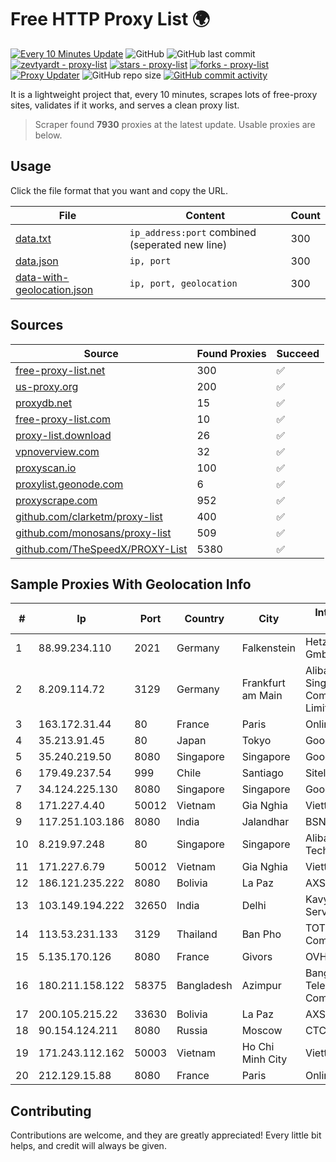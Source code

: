 
# Free HTTP Proxy List 🌍

[![Every 10 Minutes Update](https://github.com/mertguvencli/http-proxy-list/actions/workflows/main.yml/badge.svg?branch=main)](https://github.com/mertguvencli/http-proxy-list/actions/workflows/main.yml)
![GitHub](https://img.shields.io/github/license/mertguvencli/http-proxy-list)
![GitHub last commit](https://img.shields.io/github/last-commit/mertguvencli/http-proxy-list)
[![zevtyardt - proxy-list](https://img.shields.io/static/v1?label=zevtyardt&message=proxy-list&color=blue&logo=github)](https://github.com/zevtyardt/proxy-list "Go to GitHub repo")
[![stars - proxy-list](https://img.shields.io/github/stars/zevtyardt/proxy-list?style=social)](https://github.com/zevtyardt/proxy-list)
[![forks - proxy-list](https://img.shields.io/github/forks/zevtyardt/proxy-list?style=social)](https://github.com/zevtyardt/proxy-list)
[![Proxy Updater](https://github.com/zevtyardt/proxy-list/workflows/Proxy%20Updater/badge.svg)](https://github.com/zevtyardt/proxy-list/actions?query=workflow:"Proxy+Updater")
![GitHub repo size](https://img.shields.io/github/repo-size/zevtyardt/proxy-list)
[![GitHub commit activity](https://img.shields.io/github/commit-activity/m/zevtyardt/proxy-list?logo=commits)](https://github.com/zevtyardt/proxy-list/commits/main)

It is a lightweight project that, every 10 minutes, scrapes lots of free-proxy sites, validates if it works, and serves a clean proxy list.

> Scraper found **7930** proxies at the latest update. Usable proxies are below.

## Usage

Click the file format that you want and copy the URL.

|File|Content|Count|
|----|-------|-----|
|[data.txt](https://raw.githubusercontent.com/mertguvencli/http-proxy-list/main/proxy-list/data.txt)|`ip_address:port` combined (seperated new line)|300|
|[data.json](https://raw.githubusercontent.com/mertguvencli/http-proxy-list/main/proxy-list/data.json)|`ip, port`|300|
|[data-with-geolocation.json](https://raw.githubusercontent.com/mertguvencli/http-proxy-list/main/proxy-list/data-with-geolocation.json)|`ip, port, geolocation`|300|

## Sources

|Source|Found Proxies|Succeed|
|------|-------------|-------|
|[free-proxy-list.net](https://free-proxy-list.net)|300|✅|
|[us-proxy.org](https://www.us-proxy.org)|200|✅|
|[proxydb.net](http://proxydb.net)|15|✅|
|[free-proxy-list.com](https://free-proxy-list.com/?page=&port=&type%5B%5D=http&type%5B%5D=https&up_time=0&search=Search)|10|✅|
|[proxy-list.download](https://www.proxy-list.download/HTTP)|26|✅|
|[vpnoverview.com](https://vpnoverview.com/privacy/anonymous-browsing/free-proxy-servers)|32|✅|
|[proxyscan.io](https://www.proxyscan.io)|100|✅|
|[proxylist.geonode.com](https://proxylist.geonode.com/api/proxy-list?limit=300&page=1&sort_by=lastChecked&sort_type=desc&protocols=http,https)|6|✅|
|[proxyscrape.com](https://api.proxyscrape.com/v2/?request=displayproxies&protocol=http&timeout=10000&country=all&ssl=all&anonymity=all)|952|✅|
|[github.com/clarketm/proxy-list](https://raw.githubusercontent.com/clarketm/proxy-list/master/proxy-list-raw.txt)|400|✅|
|[github.com/monosans/proxy-list](https://raw.githubusercontent.com/monosans/proxy-list/main/proxies/http.txt)|509|✅|
|[github.com/TheSpeedX/PROXY-List](https://raw.githubusercontent.com/TheSpeedX/PROXY-List/master/http.txt)|5380|✅|


## Sample Proxies With Geolocation Info

|#|Ip|Port|Country|City|Internet Service Provider|
|-|--|----|-------|----|-------------------------|
|1|88.99.234.110|2021|Germany|Falkenstein|Hetzner Online GmbH|
|2|8.209.114.72|3129|Germany|Frankfurt am Main|Alibaba.com Singapore E-Commerce Private Limited|
|3|163.172.31.44|80|France|Paris|Online S.A.S.|
|4|35.213.91.45|80|Japan|Tokyo|Google LLC|
|5|35.240.219.50|8080|Singapore|Singapore|Google LLC|
|6|179.49.237.54|999|Chile|Santiago|Sitelco SPA|
|7|34.124.225.130|8080|Singapore|Singapore|Google LLC|
|8|171.227.4.40|50012|Vietnam|Gia Nghia|Viettel Corporation|
|9|117.251.103.186|8080|India|Jalandhar|BSNL Internet|
|10|8.219.97.248|80|Singapore|Singapore|Alibaba (US) Technology Co., Ltd.|
|11|171.227.6.79|50012|Vietnam|Gia Nghia|Viettel Corporation|
|12|186.121.235.222|8080|Bolivia|La Paz|AXS Bolivia S. A.|
|13|103.149.194.222|32650|India|Delhi|Kavya Internet Services Pvt Ltd|
|14|113.53.231.133|3129|Thailand|Ban Pho|TOT Public Company Limited|
|15|5.135.170.126|8080|France|Givors|OVH SAS|
|16|180.211.158.122|58375|Bangladesh|Azimpur|Bangladesh Telecommunications Company Ltd.|
|17|200.105.215.22|33630|Bolivia|La Paz|AXS Bolivia S. A.|
|18|90.154.124.211|8080|Russia|Moscow|CTC-B2B|
|19|171.243.112.162|50003|Vietnam|Ho Chi Minh City|Viettel Corporation|
|20|212.129.15.88|8080|France|Paris|Online SAS|



## Contributing

Contributions are welcome, and they are greatly appreciated! Every
little bit helps, and credit will always be given.

